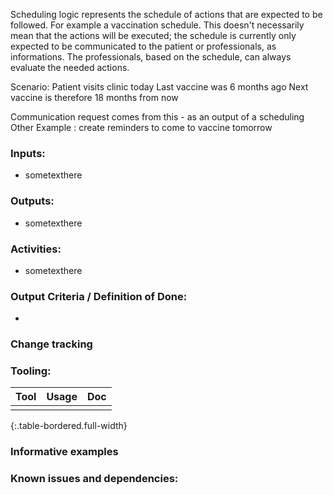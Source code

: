 Scheduling logic represents the schedule of actions that are expected to be followed. For example a vaccination schedule. This doesn't necessarily mean that the actions will be executed; the schedule is currently only expected to be communicated to the patient or professionals, as informations. The professionals, based on the schedule, can always evaluate the needed actions.


Scenario:
Patient visits clinic today
Last vaccine was 6 months ago
Next vaccine is therefore 18 months from now

Communication request comes from this - as an output of a scheduling 
Other Example :  create reminders to come to vaccine tomorrow


### **Inputs:** 

* sometexthere

### **Outputs:**

* sometexthere

### **Activities:**

* sometexthere

### **Output Criteria / Definition of Done:**
* 

### **Change tracking**

### **Tooling:**

| Tool | Usage | Doc |
| --- | ---| --- |
|  |  | |
{:.table-bordered.full-width}  
   

### **Informative examples**

### **Known issues and dependencies:**


